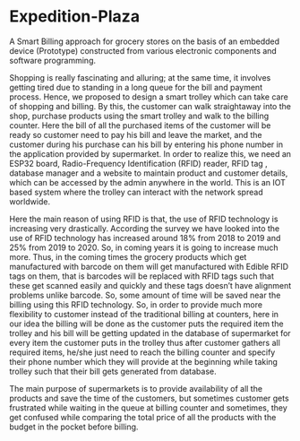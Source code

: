 # Expedition-Plaza
A Smart Billing approach for grocery stores on the basis of an embedded device (Prototype) constructed from various electronic components and software programming.

Shopping is really fascinating and alluring; at the same time, it involves getting tired due to standing in a long queue for the bill and payment process. Hence, we proposed to design a smart trolley which can take care of shopping and billing. By this, the customer can walk straightaway into the shop, purchase products using the smart trolley and walk to the billing counter. Here the bill of all the purchased items of the customer will be ready so customer need to pay his bill and leave the market, and the customer during his purchase can his bill by entering his phone number in the application provided by supermarket. In order to realize this, we need an ESP32 board, Radio-Frequency Identification (RFID) reader, RFID tag , database manager and a website to maintain product and customer details, which can be accessed by the admin anywhere in the world. This is an IOT based system where the trolley can interact with the network spread worldwide.

Here the main reason of using RFID is that, the use of RFID technology is increasing very drastically. According the survey we have looked into the use of RFID technology has increased around 18% from 2018 to 2019 and 25% from 2019 to 2020. So, in coming years it is going to increase much more. Thus, in the coming times the grocery products which get manufactured with barcode on them will get manufactured with Edible RFID tags on them, that is barcodes will be replaced with RFID tags such that these get scanned easily and quickly and these tags doesn’t have alignment problems unlike barcode. So, some amount of time will be saved near the billing using this RFID technology. So, in order to provide much more flexibility to customer instead of the traditional billing at counters, here in our idea the billing will be done as the customer puts the required item the trolley and his bill will be getting updated in the database of supermarket for every item the customer puts in the trolley thus after customer gathers all required items, he/she just need to reach the billing counter and specify their phone number which they will provide at the beginning while taking trolley such that their bill gets generated from database.

The main purpose of supermarkets is to provide availability of all the products and save the time of the customers, but sometimes customer gets frustrated while waiting in the queue at billing counter and sometimes, they get confused while comparing the total price of all the products with the budget in the pocket before billing.
